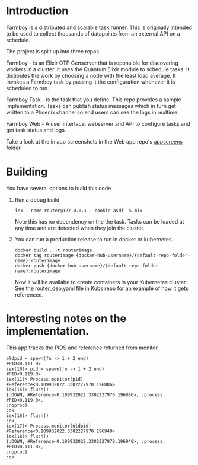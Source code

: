 # Introduction

Farmboy is a distributed and scalable task runner. This is originally intended to be used to collect thousands of datapoints from an external API on a schedule.

The project is split up into three repos.

Farmboy - is an Elixir OTP Genserver that is reponsible for discovering workers in a cluster. It uses the Quantum Elixir module to schedule tasks. It distibutes the work by choosing a node with the least load average. It invokes a Farmboy task by passing it the configuration whenever it is scheduled to run.

Farmboy Task - is the task that you define. This repo provides a sample implementation. Tasks can publish status messages which in turn get written to a Phoenix channel so end users can see the logs in realtime.

Farmboy Web - A user interface, webserver and API to configure tasks and get task status and logs.

Take a look at the in app screenshots in the Web app repo's [appscreens](https://github.com/sockstabby/farmboyweb/tree/master/appscreens) folder.

# Building

You have several options to build this code

1. Run a debug build

   ```
   iex --name router@127.0.0.1 --cookie asdf -S mix
   ```

   Note this has no dependency on the the task. Tasks can be loaded at any time
   and are detected when they join the cluster.

2. You can run a production release to run in docker or kubernetes.

   ```
   docker build . -t routerimage
   docker tag routerimage {docker-hub-username}/{default-repo-folder-name}:routerimage
   docker push {docker-hub-username}/{default-repo-folder-name}:routerimage

   ```

   Now it will be availabe to create containers in your Kubernetes
   cluster. See the router_dep.yaml file in Kubs repo for an example of how it gets referenced.

# Interesting notes on the implementation.

This app tracks the PIDS and reference returned from monitor

```
oldpid = spawn(fn -> 1 + 2 end)
#PID<0.111.0>
iex(10)> pid = spawn(fn -> 1 + 2 end)
#PID<0.119.0>
iex(11)> Process.monitor(pid)
#Reference<0.109932022.3302227970.196886>
iex(15)> flush()
{:DOWN, #Reference<0.109932022.3302227970.196886>, :process, #PID<0.119.0>,
:noproc}
:ok
iex(16)> flush()
:ok
iex(17)> Process.monitor(oldpid)
#Reference<0.109932022.3302227970.196940>
iex(18)> flush()
{:DOWN, #Reference<0.109932022.3302227970.196940>, :process, #PID<0.111.0>,
:noproc}
:ok
```
